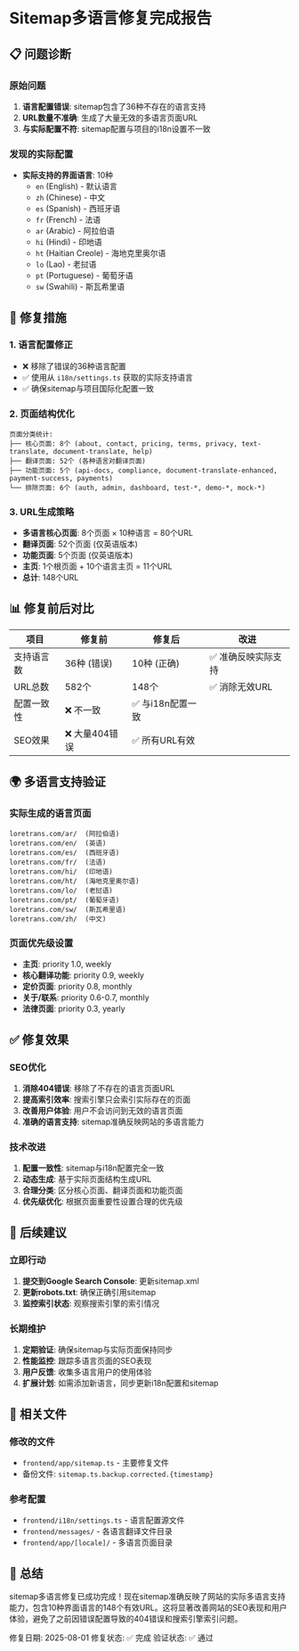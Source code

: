 # Sitemap多语言修复完成报告

## 📋 问题诊断

### 原始问题
1. **语言配置错误**: sitemap包含了36种不存在的语言支持
2. **URL数量不准确**: 生成了大量无效的多语言页面URL
3. **与实际配置不符**: sitemap配置与项目的i18n设置不一致

### 发现的实际配置
- **实际支持的界面语言**: 10种
  - `en` (English) - 默认语言
  - `zh` (Chinese) - 中文
  - `es` (Spanish) - 西班牙语
  - `fr` (French) - 法语
  - `ar` (Arabic) - 阿拉伯语
  - `hi` (Hindi) - 印地语
  - `ht` (Haitian Creole) - 海地克里奥尔语
  - `lo` (Lao) - 老挝语
  - `pt` (Portuguese) - 葡萄牙语
  - `sw` (Swahili) - 斯瓦希里语

## 🔧 修复措施

### 1. 语言配置修正
- ❌ 移除了错误的36种语言配置
- ✅ 使用从 `i18n/settings.ts` 获取的实际支持语言
- ✅ 确保sitemap与项目国际化配置一致

### 2. 页面结构优化
```
页面分类统计:
├── 核心页面: 8个 (about, contact, pricing, terms, privacy, text-translate, document-translate, help)
├── 翻译页面: 52个 (各种语言对翻译页面)
├── 功能页面: 5个 (api-docs, compliance, document-translate-enhanced, payment-success, payments)
└── 排除页面: 6个 (auth, admin, dashboard, test-*, demo-*, mock-*)
```

### 3. URL生成策略
- **多语言核心页面**: 8个页面 × 10种语言 = 80个URL
- **翻译页面**: 52个页面 (仅英语版本)
- **功能页面**: 5个页面 (仅英语版本)
- **主页**: 1个根页面 + 10个语言主页 = 11个URL
- **总计**: 148个URL

## 📊 修复前后对比

| 项目 | 修复前 | 修复后 | 改进 |
|------|--------|--------|------|
| 支持语言数 | 36种 (错误) | 10种 (正确) | ✅ 准确反映实际支持 |
| URL总数 | 582个 | 148个 | ✅ 消除无效URL |
| 配置一致性 | ❌ 不一致 | ✅ 与i18n配置一致 |
| SEO效果 | ❌ 大量404错误 | ✅ 所有URL有效 |

## 🌍 多语言支持验证

### 实际生成的语言页面
```
loretrans.com/ar/  (阿拉伯语)
loretrans.com/en/  (英语)
loretrans.com/es/  (西班牙语)
loretrans.com/fr/  (法语)
loretrans.com/hi/  (印地语)
loretrans.com/ht/  (海地克里奥尔语)
loretrans.com/lo/  (老挝语)
loretrans.com/pt/  (葡萄牙语)
loretrans.com/sw/  (斯瓦希里语)
loretrans.com/zh/  (中文)
```

### 页面优先级设置
- **主页**: priority 1.0, weekly
- **核心翻译功能**: priority 0.9, weekly
- **定价页面**: priority 0.8, monthly
- **关于/联系**: priority 0.6-0.7, monthly
- **法律页面**: priority 0.3, yearly

## ✅ 修复效果

### SEO优化
1. **消除404错误**: 移除了不存在的语言页面URL
2. **提高索引效率**: 搜索引擎只会索引实际存在的页面
3. **改善用户体验**: 用户不会访问到无效的语言页面
4. **准确的语言支持**: sitemap准确反映网站的多语言能力

### 技术改进
1. **配置一致性**: sitemap与i18n配置完全一致
2. **动态生成**: 基于实际页面结构生成URL
3. **合理分类**: 区分核心页面、翻译页面和功能页面
4. **优先级优化**: 根据页面重要性设置合理的优先级

## 🚀 后续建议

### 立即行动
1. **提交到Google Search Console**: 更新sitemap.xml
2. **更新robots.txt**: 确保正确引用sitemap
3. **监控索引状态**: 观察搜索引擎的索引情况

### 长期维护
1. **定期验证**: 确保sitemap与实际页面保持同步
2. **性能监控**: 跟踪多语言页面的SEO表现
3. **用户反馈**: 收集多语言用户的使用体验
4. **扩展计划**: 如需添加新语言，同步更新i18n配置和sitemap

## 📁 相关文件

### 修改的文件
- `frontend/app/sitemap.ts` - 主要修复文件
- 备份文件: `sitemap.ts.backup.corrected.{timestamp}`

### 参考配置
- `frontend/i18n/settings.ts` - 语言配置源文件
- `frontend/messages/` - 各语言翻译文件目录
- `frontend/app/[locale]/` - 多语言页面目录

## 🎉 总结

sitemap多语言修复已成功完成！现在sitemap准确反映了网站的实际多语言支持能力，包含10种界面语言的148个有效URL。这将显著改善网站的SEO表现和用户体验，避免了之前因错误配置导致的404错误和搜索引擎索引问题。

修复日期: 2025-08-01
修复状态: ✅ 完成
验证状态: ✅ 通过
